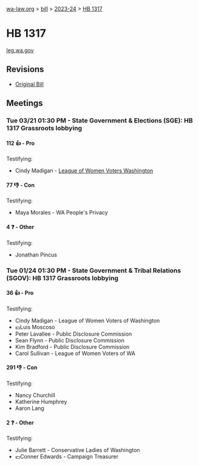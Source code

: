 [wa-law.org](/) > [bill](/bill/) > [2023-24](/bill/2023-24/) > [HB 1317](/bill/2023-24/hb/1317/)

# HB 1317
[leg.wa.gov](https://app.leg.wa.gov/billsummary?BillNumber=1317&Year=2023&Initiative=false)

## Revisions
* [Original Bill](1/)

## Meetings
### Tue 03/21 01:30 PM - State Government & Elections (SGE): HB 1317 Grassroots lobbying
#### 112 👍 - Pro
Testifying:
* Cindy Madigan - [League of Women Voters Washington](/org/league_of_women_voters_washington/)

#### 77 👎 - Con
Testifying:
* Maya Morales - WA People's Privacy

#### 4 ❓ - Other
Testifying:
* Jonathan Pincus

### Tue 01/24 01:30 PM - State Government & Tribal Relations (SGOV): HB 1317 Grassroots lobbying
#### 36 👍 - Pro
Testifying:
* Cindy Madigan - League of Women Voters of Washington
* 💵Luis Moscoso
* Peter Lavallee - Public Disclosure Commission
* Sean Flynn - Public Disclosure Commission
* Kim Bradford - Public Disclosure Commission
* Carol Sullivan - League of Women Voters of WA

#### 291 👎 - Con
Testifying:
* Nancy Churchill
* Katherine Humphrey
* Aaron Lang

#### 2 ❓ - Other
Testifying:
* Julie Barrett - Conservative Ladies of Washington
* 💵Conner Edwards - Campaign Treasurer
